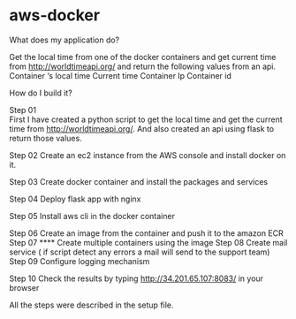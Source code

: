# aws-docker

What does my application do?

Get the local time from one of the docker containers and get current time from http://worldtimeapi.org/ and return the following values from an api.
Container ‘s local time
Current time
Container Ip
Container id


How do I build it?

Step 01  
First I have created a python script to get the local time and get the current time from http://worldtimeapi.org/. 
And also created an api using flask to return those values.

Step 02
Create an ec2 instance from the AWS console and install docker on it.

Step 03
Create docker container and install the packages and services

Step 04
Deploy flask app with nginx

Step 05
Install aws cli in the docker container

Step 06
Create an image from the container and push it to the amazon ECR
Step 07
 **** Create multiple containers using the image
Step 08
Create mail service ( if script detect any errors a mail will send to the support team)
Step 09
Configure logging mechanism

Step 10
Check the results by typing http://34.201.65.107:8083/ in your browser


All the steps were described in the setup file.





